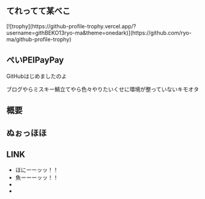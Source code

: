 <h2>てれってて某べこ</h2>
[![trophy](https://github-profile-trophy.vercel.app/?username=githBEKO13ryo-ma&theme=onedark)](https://github.com/ryo-ma/github-profile-trophy)

<h2>ぺいPEIPayPay</h2>
<p>GitHubはじめましたのよ</p>
<p>ブログやらミスキー鯖立てやら色々やりたいくせに環境が整っていないキモオタ</p>
 
<h2>概要</h2>

<h2>ぬぉっほほ</h2>

<h2>LINK</h2>
<ul>
 <li><a herf="https://honi.club/@honiBEKO13">ほにーーッッ！！</a></li>
 <li><a herf="https://groundpolis.app/@ebiiBEKO13">魚ーーーッッ！！</a></li>
 <li><a herf=""></a></li>
 <li><a herf=""></a></li>
</ul>
